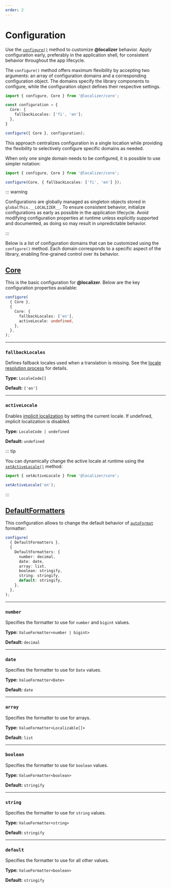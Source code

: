 ```yaml
---
order: 2
---
```


# Configuration <Package name="core"/>

Use the [`configure()`](../api/_localizer/core/configure/index.md) method to customize **@localizer** behavior. Apply configuration early, preferably in the application shell, for consistent behavior throughout the app lifecycle.

The `configure()` method offers maximum flexibility by accepting two arguments: an array of configuration domains and a corresponding configuration object. The domains specify the library components to configure, while the configuration object defines their respective settings.

```typescript
import { configure, Core } from '@localizer/core';

const configuration = {
  Core: {
    fallbackLocales: ['fi', 'en'];
  },
}

configure({ Core }, configuration);
```

This approach centralizes configuration in a single location while providing the flexibility to selectively configure specific domains as needed.

When only one single domain needs to be configured, it is possible to use simpler notation:

```typescript
import { configure, Core } from '@localizer/core';

configure(Core, { fallbackLocales: ['fi', 'en'] });
```

::: warning

Configurations are globally managed as singleton objects stored in `globalThis.__LOCALIZER__`. To ensure consistent behavior, initialize configurations as early as possible in the application lifecycle. Avoid modifying configuration properties at runtime unless explicitly supported and documented, as doing so may result in unpredictable behavior.

:::

Below is a list of configuration domains that can be customized using the `configure()` method.
Each domain corresponds to a specific aspect of the library, enabling fine-grained control over its behavior.

## [Core](../api/_localizer/core/CoreOptions/index.md) <Package name="core"/>

This is the basic configuration for **@localizer**. Below are the key configuration properties available:

```typescript
configure(
  { Core },
  {
    Core: {
      fallbackLocales: ['en'],
      activeLocale: undefined,
    },
  },
);
```

---

### `fallbackLocales`

Defines fallback locales used when a translation is missing. See the [locale resolution process](./localizer.md#locale-resolution) for details.

**Type:** `LocaleCode[]`

**Default:** `['en']`

---

### `activeLocale` <Experimental/>

Enables [implicit localization](./localizer.md#implicit-localization) by setting the current locale. If undefined, implicit localization is disabled.

**Type:** `LocaleCode | undefined`

**Default:** `undefined`

::: tip

You can dynamically change the active locale at runtime using the [`setActiveLocale()`](../api/_localizer/core/setActiveLocale/index.md) method:

```typescript
import { setActiveLocale } from '@localizer/core';

setActiveLocale('en');
```

:::

## [DefaultFormatters](../api/_localizer/format/DefaultFormattersOptions/index.md) <Package name="format"/>

This configuration allows to change the default behavior of [`autoFormat`](../formatting/other/auto-format.md) formatter:

```typescript
configure(
  { DefaultFormatters },
  {
    DefaultFormatters: {
      number: decimal,
      date: date,
      array: list,
      boolean: stringify,
      string: stringify,
      default: stringify,
    },
  },
);
```

---

### `number`

Specifies the formatter to use for `number` and `bigint` values.

**Type:** `ValueFormatter<number | bigint>`

**Default:** `decimal`

---

### `date`

Specifies the formatter to use for `Date` values.

**Type:** `ValueFormatter<Date>`

**Default:** `date`

---

### `array`

Specifies the formatter to use for arrays.

**Type:** `ValueFormatter<Localizable[]>`

**Default:** `list`

---

### `boolean`

Specifies the formatter to use for `boolean` values.

**Type:** `ValueFormatter<boolean>`

**Default:** `stringify`

---

### `string`

Specifies the formatter to use for `string` values.

**Type:** `ValueFormatter<string>`

**Default:** `stringify`

---

### `default`

Specifies the formatter to use for all other values.

**Type:** `ValueFormatter<boolean>`

**Default:** `stringify`
